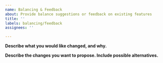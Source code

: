 ```yaml
---
name: Balancing & Feedback
about: Provide balance suggestions or feedback on existing features
title: ''
labels: balancing/feedback
assignees: ''

---
```


**Describe what you would like changed, and why.**



**Describe the changes you want to propose. Include possible alternatives.**
